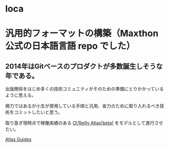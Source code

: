 loca
====

# 汎用的フォーマットの構築（Maxthon 公式の日本語言語 repo でした）

## 2014年はGitベースのプロダクトが多数誕生しそうな年である。

出版関係をはじめ多くの技術コミュニティがそのための準備にとりかかっているように思える。

微力ではあるが小生が使用している手順と汎用、省力のために取り入れるべき技術をコミットしたいと思う。

取り急ぎ現時点で稼働実績のある [O\’Reilly Atlas\[beta\]](https://atlas.oreilly.com/) をモデルとして進行させたい。

[Atlas Guides](http://atlasdocs.oreilly.com/)
